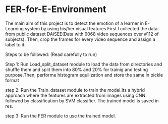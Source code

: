 # FER-for-E-Environment
The main aim of this project is to detect the emotion of a learner in E-Learning system by using his/her visual features
First I collected the data from public dataset DAiSEE(Data with 9068 video sequences over #112 of subjects). Then, crop the frames for every video sequence and assign a label to it.

Steps to be followed: (Read carefully to run)

Step 1:
Run Load_split_dataset module to load the data from directories and shuffle them and split them into 80% and 20% for trainig and testing purpose.Then, performe histogram equilization and store the same in pickle format 

step 2: Run the Train_dataset module to train the model.Its a hybrid approach where the features are extracted from images using CNN followed by classification by SVM classifier. The trained model is saved in res.

step 3: Run the FER module to use the trained model.

